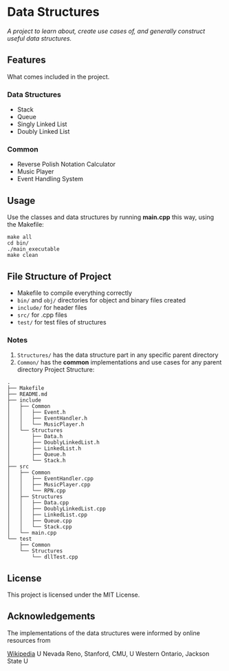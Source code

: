 # Data Structures
*A project to learn about, create use cases of, and generally construct useful data structures.*

## Features
What comes included in the project.

### Data Structures

* Stack
* Queue
* Singly Linked List
* Doubly Linked List

### Common
* Reverse Polish Notation Calculator
* Music Player
* Event Handling System

## Usage

Use the classes and data structures by running **main.cpp** this way, using the Makefile:
```
make all
cd bin/
./main_executable
make clean
```

## File Structure of Project

* Makefile to compile everything correctly
* ```bin/``` and ```obj/``` directories for object and binary files created
* ```include/``` for header files
* ```src/``` for .cpp files
* ```test/``` for test files of structures

### Notes
 1. ```Structures/``` has the data structure part in any specific parent directory
 2. ```Common/``` has the **common** implementations and use cases for any parent directory
Project Structure:
```
.
├── Makefile
├── README.md
├── include
│   ├── Common
│   │   ├── Event.h
│   │   ├── EventHandler.h
│   │   └── MusicPlayer.h
│   └── Structures
│       ├── Data.h
│       ├── DoublyLinkedList.h
│       ├── LinkedList.h
│       ├── Queue.h
│       └── Stack.h
├── src
│   ├── Common
│   │   ├── EventHandler.cpp
│   │   ├── MusicPlayer.cpp
│   │   └── RPN.cpp
│   ├── Structures
│   │   ├── Data.cpp
│   │   ├── DoublyLinkedList.cpp
│   │   ├── LinkedList.cpp
│   │   ├── Queue.cpp
│   │   └── Stack.cpp
│   └── main.cpp
└── test
    ├── Common
    └── Structures
        └── dllTest.cpp
```

## License

This project is licensed under the MIT License.

## Acknowledgements

The implementations of the data structures were informed by online resources from

[Wikipedia](https://en.wikipedia.org/) 
U Nevada Reno, Stanford, CMU, U Western Ontario, Jackson State U
